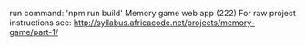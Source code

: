 run command: 'npm run build'
Memory game web app (222)
For raw project instructions see: http://syllabus.africacode.net/projects/memory-game/part-1/